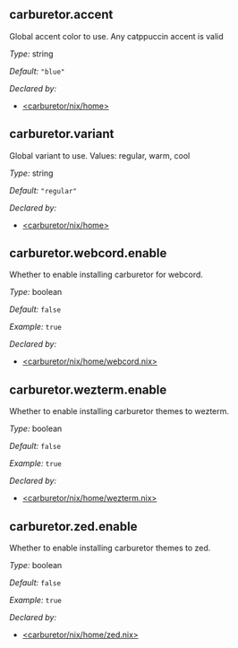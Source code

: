 ## carburetor\.accent

Global accent color to use\. Any catppuccin accent is valid



*Type:*
string



*Default:*
` "blue" `

*Declared by:*
 - [\<carburetor/nix/home>](https://github.com/ozwaldorf/carburetor/blob/main/nix/home)



## carburetor\.variant



Global variant to use\. Values: regular, warm, cool



*Type:*
string



*Default:*
` "regular" `

*Declared by:*
 - [\<carburetor/nix/home>](https://github.com/ozwaldorf/carburetor/blob/main/nix/home)



## carburetor\.webcord\.enable



Whether to enable installing carburetor for webcord\.



*Type:*
boolean



*Default:*
` false `



*Example:*
` true `

*Declared by:*
 - [\<carburetor/nix/home/webcord\.nix>](https://github.com/ozwaldorf/carburetor/blob/main/nix/home/webcord.nix)



## carburetor\.wezterm\.enable



Whether to enable installing carburetor themes to wezterm\.



*Type:*
boolean



*Default:*
` false `



*Example:*
` true `

*Declared by:*
 - [\<carburetor/nix/home/wezterm\.nix>](https://github.com/ozwaldorf/carburetor/blob/main/nix/home/wezterm.nix)



## carburetor\.zed\.enable



Whether to enable installing carburetor themes to zed\.



*Type:*
boolean



*Default:*
` false `



*Example:*
` true `

*Declared by:*
 - [\<carburetor/nix/home/zed\.nix>](https://github.com/ozwaldorf/carburetor/blob/main/nix/home/zed.nix)


